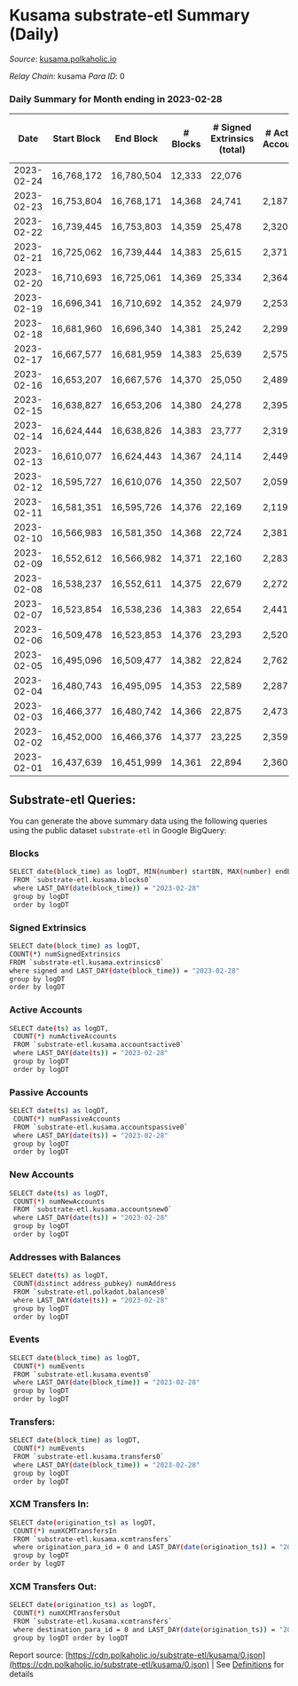 # Kusama substrate-etl Summary (Daily)

_Source_: [kusama.polkaholic.io](https://kusama.polkaholic.io)

*Relay Chain*: kusama
*Para ID*: 0



### Daily Summary for Month ending in 2023-02-28


| Date | Start Block | End Block | # Blocks | # Signed Extrinsics (total) | # Active Accounts | # Passive | # New | # Addresses with Balances | # Events | # Transfers | # XCM Transfers In | # XCM Transfers Out | Issues | 
| ---- | ----------- | --------- | -------- | --------------------------- | ----------------- | --------- | ----- | ------------------------- | -------- | ----------- | ------------------ | ------------------- | ------ |
| 2023-02-24 | 16,768,172 | 16,780,504 | 12,333 | 22,076 |  |  |  |  | 732,060 | 958 ($3,050,024.42) |   |   |  |
| 2023-02-23 | 16,753,804 | 16,768,171 | 14,368 | 24,741 | 2,187 | 179 | 112 | 284,900 | 826,773 | 1,241 ($2,817,380.70) | 118 ($115,764.91) | 99 ($220,276.17) |  |
| 2023-02-22 | 16,739,445 | 16,753,803 | 14,359 | 25,478 | 2,320 | 243 | 174 | 284,868 | 836,847 | 1,630 ($3,410,996.05) | 144 ($214,570.65) | 161 ($90,659.22) |  |
| 2023-02-21 | 16,725,062 | 16,739,444 | 14,383 | 25,615 | 2,371 | 193 | 119 | 284,726 | 834,134 | 1,543 ($2,718,415.47) | 199 ($174,174.39) | 162 ($114,975.43) |  |
| 2023-02-20 | 16,710,693 | 16,725,061 | 14,369 | 25,334 | 2,364 | 220 | 128 | 284,661 | 827,437 | 1,703 ($5,089,903.09) | 182 ($161,912.41) | 158 ($131,718.60) |  |
| 2023-02-19 | 16,696,341 | 16,710,692 | 14,352 | 24,979 | 2,253 |  | 213 | 284,681 | 806,370 | 1,640 ($4,251,968.91) | 175 ($257,947.11) | 121 ($88,414.48) |  |
| 2023-02-18 | 16,681,960 | 16,696,340 | 14,381 | 25,242 | 2,299 | 232 | 141 | 284,507 | 822,596 | 1,682 ($4,850,888.95) | 193 ($644,328.66) | 191 ($357,569.74) |  |
| 2023-02-17 | 16,667,577 | 16,681,959 | 14,383 | 25,639 | 2,575 | 273 | 16,152 | 284,431 | 843,321 | 2,188 ($11,794,783.52) | 244 ($536,029.62) | 165 ($398,702.77) |  |
| 2023-02-16 | 16,653,207 | 16,667,576 | 14,370 | 25,050 | 2,489 | 397 | 229 | 268,454 | 863,763 | 1,829 ($7,614,614.60) | 209 ($287,835.10) | 141 ($150,251.52) |  |
| 2023-02-15 | 16,638,827 | 16,653,206 | 14,380 | 24,278 | 2,395 | 236 | 145 | 284,246 | 828,617 | 1,517 ($8,629,569.17) | 125 ($934,378.30) | 105 ($110,532.77) |  |
| 2023-02-14 | 16,624,444 | 16,638,826 | 14,383 | 23,777 | 2,319 | 304 | 179 | 284,217 | 846,139 | 1,459 ($3,004,226.31) | 148 ($472,729.99) | 127 ($260,114.20) |  |
| 2023-02-13 | 16,610,077 | 16,624,443 | 14,367 | 24,114 | 2,449 | 321 | 158 | 284,219 | 847,297 | 1,745 ($8,340,198.94) | 151 ($153,600.13) | 112 ($92,632.51) |  |
| 2023-02-12 | 16,595,727 | 16,610,076 | 14,350 | 22,507 | 2,059 | 262 | 173 | 284,211 | 794,645 | 1,258 ($1,913,174.57) | 108 ($48,399.24) | 100 ($80,978.52) |  |
| 2023-02-11 | 16,581,351 | 16,595,726 | 14,376 | 22,169 | 2,119 | 268 | 181 | 284,061 | 787,938 | 1,314 ($2,879,009.21) | 87 ($90,903.49) | 80 ($114,404.73) |  |
| 2023-02-10 | 16,566,983 | 16,581,350 | 14,368 | 22,724 | 2,381 | 382 | 245 | 283,913 | 815,738 | 2,080 ($8,500,701.23) | 191 ($146,868.18) | 203 ($204,939.77) |  |
| 2023-02-09 | 16,552,612 | 16,566,982 | 14,371 | 22,160 | 2,283 | 258 | 143 | 283,712 | 807,102 | 1,638 ($4,916,100.20) | 245 ($294,893.73) | 212 ($269,523.43) |  |
| 2023-02-08 | 16,538,237 | 16,552,611 | 14,375 | 22,679 | 2,272 | 188 | 149 | 283,621 | 801,732 | 1,383 ($3,982,095.63) | 136 ($277,783.77) | 142 ($230,242.81) |  |
| 2023-02-07 | 16,523,854 | 16,538,236 | 14,383 | 22,654 | 2,441 | 198 | 255 | 283,534 | 822,653 | 1,419 ($6,877,683.54) | 226 ($945,536.09) | 163 ($225,839.04) |  |
| 2023-02-06 | 16,509,478 | 16,523,853 | 14,376 | 23,293 | 2,520 | 270 | 253 | 283,360 | 830,964 | 1,519 ($4,791,024.85) | 372 ($542,880.77) | 232 ($360,049.78) |  |
| 2023-02-05 | 16,495,096 | 16,509,477 | 14,382 | 22,824 | 2,762 | 284 | 715 | 283,217 | 810,705 | 2,206 ($3,202,531.82) | 748 ($262,831.12) | 169 ($270,600.84) |  |
| 2023-02-04 | 16,480,743 | 16,495,095 | 14,353 | 22,589 | 2,287 | 277 | 229 | 282,589 | 801,148 | 1,479 ($2,884,198.84) | 117 ($72,868.00) | 115 ($122,752.72) |  |
| 2023-02-03 | 16,466,377 | 16,480,742 | 14,366 | 22,875 | 2,473 | 212 | 143 | 282,441 | 822,281 | 1,377 ($3,193,846.61) | 147 ($184,796.33) | 142 ($134,165.86) |  |
| 2023-02-02 | 16,452,000 | 16,466,376 | 14,377 | 23,225 | 2,359 | 351 | 242 | 282,453 | 820,187 | 1,555 ($17,846,178.96) | 152 ($207,966.76) | 158 ($229,023.81) |  |
| 2023-02-01 | 16,437,639 | 16,451,999 | 14,361 | 22,894 | 2,360 | 233 | 166 | 282,292 | 871,652 | 1,451 ($4,519,430.47) | 139 ($159,942.68) | 179 ($134,283.65) |  |

## Substrate-etl Queries:
You can generate the above summary data using the following queries using the public dataset `substrate-etl` in Google BigQuery:

### Blocks
```bash
SELECT date(block_time) as logDT, MIN(number) startBN, MAX(number) endBN, COUNT(*) numBlocks 
 FROM `substrate-etl.kusama.blocks0`  
 where LAST_DAY(date(block_time)) = "2023-02-28" 
 group by logDT 
 order by logDT
```

### Signed Extrinsics
```bash
SELECT date(block_time) as logDT, 
COUNT(*) numSignedExtrinsics 
FROM `substrate-etl.kusama.extrinsics0`  
where signed and LAST_DAY(date(block_time)) = "2023-02-28" 
group by logDT 
order by logDT
```

### Active Accounts
```bash
SELECT date(ts) as logDT, 
 COUNT(*) numActiveAccounts 
 FROM `substrate-etl.kusama.accountsactive0` 
 where LAST_DAY(date(ts)) = "2023-02-28" 
 group by logDT 
 order by logDT
```

### Passive Accounts
```bash
SELECT date(ts) as logDT, 
 COUNT(*) numPassiveAccounts 
 FROM `substrate-etl.kusama.accountspassive0` 
 where LAST_DAY(date(ts)) = "2023-02-28" 
 group by logDT 
 order by logDT
```

### New Accounts
```bash
SELECT date(ts) as logDT, 
 COUNT(*) numNewAccounts 
 FROM `substrate-etl.kusama.accountsnew0` 
 where LAST_DAY(date(ts)) = "2023-02-28" 
 group by logDT
 order by logDT
```

### Addresses with Balances
```bash
SELECT date(ts) as logDT,
 COUNT(distinct address_pubkey) numAddress 
 FROM `substrate-etl.polkadot.balances0` 
 where LAST_DAY(date(ts)) = "2023-02-28" 
 group by logDT 
 order by logDT
```

### Events
```bash
SELECT date(block_time) as logDT, 
 COUNT(*) numEvents 
 FROM `substrate-etl.kusama.events0` 
 where LAST_DAY(date(block_time)) = "2023-02-28" 
 group by logDT 
 order by logDT
```

### Transfers:
```bash
SELECT date(block_time) as logDT, 
 COUNT(*) numEvents 
 FROM `substrate-etl.kusama.transfers0` 
 where LAST_DAY(date(block_time)) = "2023-02-28" 
 group by logDT 
 order by logDT
```

### XCM Transfers In:
```bash
SELECT date(origination_ts) as logDT, 
 COUNT(*) numXCMTransfersIn 
 FROM `substrate-etl.kusama.xcmtransfers` 
 where origination_para_id = 0 and LAST_DAY(date(origination_ts)) = "2023-02-28" 
 group by logDT 
order by logDT
```

### XCM Transfers Out:
```bash
SELECT date(origination_ts) as logDT, 
 COUNT(*) numXCMTransfersOut 
 FROM `substrate-etl.kusama.xcmtransfers` 
 where destination_para_id = 0 and LAST_DAY(date(origination_ts)) = "2023-02-28" 
 group by logDT order by logDT
```


Report source: [https://cdn.polkaholic.io/substrate-etl/kusama/0.json](https://cdn.polkaholic.io/substrate-etl/kusama/0.json) | See [Definitions](/DEFINITIONS.md) for details

